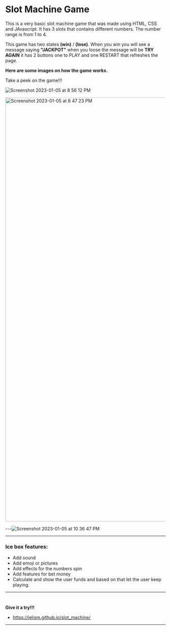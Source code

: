 
# Slot Machine Game

This is a very basic slot machine game that was made using HTML, CSS and JAvascript.
It has 3 slots that contains different numbers. The number range is from 1 to 4.

This game has two states **(win)** / **(lose)**. When you win you will see a message saying **"JACKPOT"**
 when you loose the message will be **TRY AGAIN**
it has 2 buttons one to PLAY and one RESTART that refreshes the page.



**Here are some images on how the game works.**

Take a peek on the game!!!

![Screenshot 2023-01-05 at 8 56 12 PM](https://user-images.githubusercontent.com/120356496/210916291-3a1914a6-b785-4155-bcdb-6449db09d355.png)




<img width="1329" alt="Screenshot 2023-01-05 at 8 47 23 PM" src="https://user-images.githubusercontent.com/120356496/210916415-f8d9256b-5ffd-4605-802f-5595a3a08244.png">


---![Screenshot 2023-01-05 at 10 36 47 PM](https://user-images.githubusercontent.com/120356496/210925587-447f927a-c99b-454e-a5b1-20014b0842c5.png)


---
### Ice box features:

- Add sound
- Add emoji or pictures
- Add effects for the numbers spin
- Add features for bet money
- Calculate and show the user funds and based on that let the user keep  playing.
---
#
**Give it a try!!!**
- https://jelism.github.io/slot_machine/ 
---